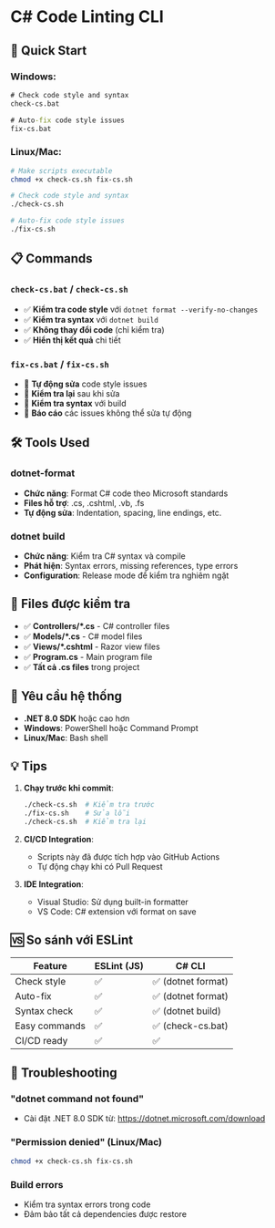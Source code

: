 # C# Code Linting CLI

## 🚀 Quick Start

### Windows:
```cmd
# Check code style and syntax
check-cs.bat

# Auto-fix code style issues
fix-cs.bat
```

### Linux/Mac:
```bash
# Make scripts executable
chmod +x check-cs.sh fix-cs.sh

# Check code style and syntax
./check-cs.sh

# Auto-fix code style issues
./fix-cs.sh
```

## 📋 Commands

### `check-cs.bat` / `check-cs.sh`
- ✅ **Kiểm tra code style** với `dotnet format --verify-no-changes`
- ✅ **Kiểm tra syntax** với `dotnet build`
- ✅ **Không thay đổi code** (chỉ kiểm tra)
- ✅ **Hiển thị kết quả** chi tiết

### `fix-cs.bat` / `fix-cs.sh`
- 🔧 **Tự động sửa** code style issues
- 🔧 **Kiểm tra lại** sau khi sửa
- 🔧 **Kiểm tra syntax** với build
- 🔧 **Báo cáo** các issues không thể sửa tự động

## 🛠️ Tools Used

### dotnet-format
- **Chức năng**: Format C# code theo Microsoft standards
- **Files hỗ trợ**: .cs, .cshtml, .vb, .fs
- **Tự động sửa**: Indentation, spacing, line endings, etc.

### dotnet build
- **Chức năng**: Kiểm tra C# syntax và compile
- **Phát hiện**: Syntax errors, missing references, type errors
- **Configuration**: Release mode để kiểm tra nghiêm ngặt

## 📁 Files được kiểm tra

- ✅ **Controllers/*.cs** - C# controller files
- ✅ **Models/*.cs** - C# model files  
- ✅ **Views/*.cshtml** - Razor view files
- ✅ **Program.cs** - Main program file
- ✅ **Tất cả .cs files** trong project

## 🔧 Yêu cầu hệ thống

- **.NET 8.0 SDK** hoặc cao hơn
- **Windows**: PowerShell hoặc Command Prompt
- **Linux/Mac**: Bash shell

## 💡 Tips

1. **Chạy trước khi commit**:
   ```bash
   ./check-cs.sh  # Kiểm tra trước
   ./fix-cs.sh    # Sửa lỗi
   ./check-cs.sh  # Kiểm tra lại
   ```

2. **CI/CD Integration**:
   - Scripts này đã được tích hợp vào GitHub Actions
   - Tự động chạy khi có Pull Request

3. **IDE Integration**:
   - Visual Studio: Sử dụng built-in formatter
   - VS Code: C# extension với format on save

## 🆚 So sánh với ESLint

| Feature | ESLint (JS) | C# CLI |
|---------|-------------|--------|
| Check style | ✅ | ✅ (dotnet format) |
| Auto-fix | ✅ | ✅ (dotnet format) |
| Syntax check | ✅ | ✅ (dotnet build) |
| Easy commands | ✅ | ✅ (check-cs.bat) |
| CI/CD ready | ✅ | ✅ |

## 🐛 Troubleshooting

### "dotnet command not found"
- Cài đặt .NET 8.0 SDK từ: https://dotnet.microsoft.com/download

### "Permission denied" (Linux/Mac)
```bash
chmod +x check-cs.sh fix-cs.sh
```

### Build errors
- Kiểm tra syntax errors trong code
- Đảm bảo tất cả dependencies được restore
